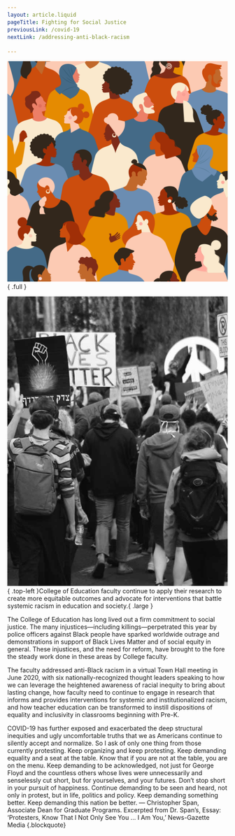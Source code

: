 ```yaml
---
layout: article.liquid
pageTitle: Fighting for Social Justice
previousLink: /covid-19
nextLink: /addressing-anti-black-racism

---
```

![Image of people of different races](/img/equity-image.png){ .full }

![Protestors](/img/fighting-for-social-justice.png){ .top-left }College of Education faculty continue to apply their research to create more equitable outcomes and advocate for interventions that battle systemic racism in education and society.{ .large }

The College of Education has long lived out a firm commitment to social justice. The many injustices—including killings—perpetrated this year by police officers against Black people have sparked worldwide outrage and demonstrations in support of Black Lives Matter and of social equity in general. These injustices, and the need for reform, have brought to the fore the steady work done in these areas by College faculty. 

The faculty addressed anti-Black racism in a virtual Town Hall meeting in June 2020, with six nationally-recognized thought leaders speaking to how we can leverage the heightened awareness of racial inequity to bring about lasting change, how faculty need to continue to engage in research that informs and provides interventions for systemic and institutionalized racism, and how teacher education can be transformed to instill dispositions of equality and inclusivity in classrooms beginning with Pre-K.

COVID-19 has further exposed and exacerbated the deep structural inequities and ugly uncomfortable truths that we as Americans continue to silently accept and normalize. So I ask of only one thing from those currently protesting. Keep organizing and keep protesting. Keep demanding equality and a seat at the  table. Know that if you are not at the table, you are on the menu. Keep demanding to be acknowledged, not just for George Floyd and the countless others whose lives were unnecessarily and senselessly cut short, but for yourselves, and your futures. Don’t stop short in your pursuit of happiness. Continue demanding to be seen and heard, not only in protest, but in life, politics and policy. Keep demanding something better. Keep demanding this nation be better. — Christopher Span, Associate Dean for Graduate Programs. Excerpted from Dr. Span’s, Essay: ‘Protesters, Know That I Not Only See You ... I Am You,’ News-Gazette Media {.blockquote}

<style> .blockquote { width: 55%; margin: 10px 0 80px 45%; } @media only screen and (max-width: 800px) { .blockquote { width: 100%; margin: 10px 0 80px 0; } } </style>